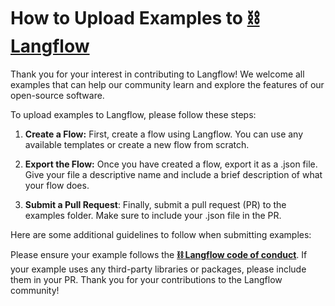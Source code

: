 # How to Upload Examples to [⛓️ Langflow](https://github.com/logspace-ai/langflow/tree/main)
Thank you for your interest in contributing to Langflow! We welcome all examples that can help our community learn and explore the features of our open-source software.

To upload examples to Langflow, please follow these steps:

1. **Create a Flow:** First, create a flow using Langflow. You can use any available templates or create a new flow from scratch.

2. **Export the Flow:** Once you have created a flow, export it as a .json file. Give your file a descriptive name and include a brief description of what your flow does.

3. **Submit a Pull Request**: Finally, submit a pull request (PR) to the examples folder. Make sure to include your .json file in the PR.

Here are some additional guidelines to follow when submitting examples:

Please ensure your example follows the [**⛓️ Langflow code of conduct**](https://github.com/logspace-ai/langflow/blob/dev/CODE_OF_CONDUCT.md).
If your example uses any third-party libraries or packages, please include them in your PR.
Thank you for your contributions to the Langflow community!
